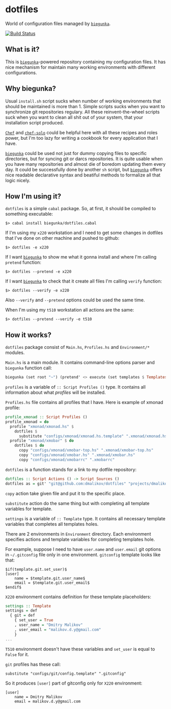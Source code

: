 # dotfiles

World of configuration files managed by [`biegunka`][biegunka].

[![Build Status](https://drone.io/github.com/dmalikov/dotfiles/status.png)](https://drone.io/github.com/dmalikov/dotfiles/latest)

## What is it?

This is [`biegunka`][biegunka]-powered repository containing my configuration
files. It has nice mechanism for maintain many working environments with
different configurations.

## Why biegunka?

Usual `install.sh` script sucks when number of working environments that should
be maintained is more than 1. Simple scripts sucks when you want to synchronize
git repositories regulary. All these reinvent-the-wheel scripts suck when you
want to clean all shit out of your system, that your installation script
produced.

[`Chef`][chef] and
[`chef-solo`][chef-solo] could be helpful here
with all these recipes and roles power, but I'm too lazy for writing a cookbook
for every application that I have.

[`biegunka`][biegunka] could be used not just for dummy copying files to
specific directories, but for syncing git or darcs repositories. It is quite
usable when you have many repositories and almost die of boredom updating them
every day.  It could be successfully done by another `sh` script, but
[`biegunka`][biegunka] offers nice readable declarative syntax and beatiful
methods to formalize all that logic nicely.

## How I'm using it?

`dotfiles` is a simple `cabal` package. So, at first, it should be compiled to
something executable:

```
$> cabal install biegunka/dotfiles.cabal
```

If I'm using my `x220` workstation and I need to get some changes in dotfiles
that I've done on other machine and pushed to github:

```
$> dotfiles -e x220
```

If I want [`biegunka`][biegunka] to show me what it gonna install and where I'm
calling `pretend` function:

```
$> dotfiles --pretend -e x220
```

If I want [`biegunka`][biegunka] to check that it create all files I'm calling
`verify` function:

```
$> dotfiles --verify -e x220
```

Also `--verify` and `--pretend` options could be used the same time.

When I'm using my `t510` workstation all actions are the same:

```
$> dotfiles --pretend --verify -e t510
```

## How it works?

`dotfiles` package consist of `Main.hs`, `Profiles.hs` and `Environment/*`
modules.

`Main.hs` is a main module. It contains command-line options parser and
`biegunka` function call:

```haskell
biegunka (set root "~") (pretend' <> execute (set templates $ Templates settings') <> verify') profiles'
```

`profiles` is a variable of `:: Script Profiles ()` type. It contains all
information about what _profiles_ will be installed.

`Profiles.hs` file contains all profiles that I have. Here is example of xmonad
profile:

```haskell
profile_xmonad :: Script Profiles ()
profile_xmonad = do
  profile "xmonad/xmonad.hs" $
    dotfiles $
      substitute "configs/xmonad/xmonad.hs.template" ".xmonad/xmonad.hs"
  profile "xmonad/xmobar" $ do
    dotfiles $ do
      copy "configs/xmonad/xmobar-top.hs" ".xmonad/xmobar-top.hs"
      copy "configs/xmonad/xmobar.hs" ".xmonad/xmobar.hs"
      copy "configs/xmonad/xmobarrc" ".xmobarrc"
```

`dotfiles` is a function stands for a link to my dotfile repository:

``` haskell
dotfiles :: Script Actions () -> Script Sources ()
dotfiles as = git' "git@github.com:dmalikov/dotfiles" "projects/dmalikov/dotfiles" $ def & actions .~ as
```

`copy` action take given file and put it to the specific place.

`substitute` action do the same thing but with completing all template
variables for template.

`settings` is a variable of `:: Template` type. It contains all necessary
template variables that completes all templates holes.

There are 2 environments in `Environment` directory. Each environment specifies
actions and template variables for completing templates hole.

For example, suppose I need to have `user.name` and `user.email` git options in
`~/.gitconfig` file only in one environment. `gitconfig` template looks like
that:

```
$if(template.git.set_user)$
[user]
    name = $template.git.user_name$
    email = $template.git.user_email$
$endif$
```

`X220` environment contains definition for these template placeholders:

```haskell
settings :: Template
settings = def
  { git = def
    { set_user = True
    , user_name = "Dmitry Malikov"
    , user_email = "malikov.d.y@gmail.com"
    }
...
```

`T510` environment doesn't have these variables and `set_user` is equal to
`False` for it.

`git` profiles has these call:

```
substitute "configs/git/config.template" ".gitconfig"
```

So it produces `[user]` part of gitconfig only for `X220` environment:

```
[user]
    name = Dmitry Malikov
    email = malikov.d.y@gmail.com
```

[biegunka]: https://github.com/biegunka
[chef]: https://github.com/opscode/chef
[chef-solo]: http://docs.opscode.com/chef_solo.html
